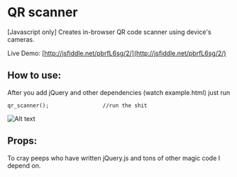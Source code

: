 # QR scanner

[Javascript only] Creates in-browser QR code scanner using device's cameras.

Live Demo: [http://jsfiddle.net/pbrfL6sg/2/](http://jsfiddle.net/pbrfL6sg/2/)

## How to use:

After you add jQuery and other dependencies (watch example.html) just run

    qr_scanner();                 //run the shit

![Alt text](https://raw.github.com/QuteBits/onScriptogram/master/img/10-02.jpg "QR Scanner")

## Props:
To cray peeps who have written jQuery.js and tons of other magic code I depend on.
